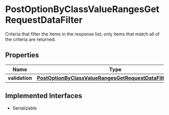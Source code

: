 

# PostOptionByClassValueRangesGetRequestDataFilter

Criteria that filter the items in the response list; only items that match all of the criteria are returned.

## Properties

Name | Type | Description | Notes
------------ | ------------- | ------------- | -------------
**validation** | [**PostOptionByClassValueRangesGetRequestDataFilterValidation**](PostOptionByClassValueRangesGetRequestDataFilterValidation.md) |  |  [optional]


## Implemented Interfaces

* Serializable


